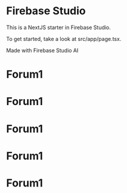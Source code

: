 # Firebase Studio

This is a NextJS starter in Firebase Studio.

To get started, take a look at src/app/page.tsx.

Made with Firebase Studio AI
# Forum1
# Forum1
# Forum1
# Forum1
# Forum1
